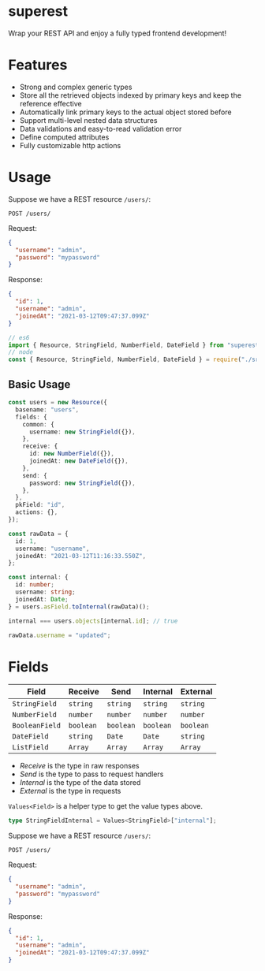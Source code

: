 # superest

Wrap your REST API and enjoy a fully typed frontend development!

# Features

- Strong and complex generic types
- Store all the retrieved objects indexed by primary keys and keep the reference effective
- Automatically link primary keys to the actual object stored before
- Support multi-level nested data structures
- Data validations and easy-to-read validation error
- Define computed attributes
- Fully customizable http actions

# Usage

Suppose we have a REST resource `/users/`:

```
POST /users/
```

Request:

```json
{
  "username": "admin",
  "password": "mypassword"
}
```

Response:

```json
{
  "id": 1,
  "username": "admin",
  "joinedAt": "2021-03-12T09:47:37.099Z"
}
```

```ts
// es6
import { Resource, StringField, NumberField, DateField } from "superest";
// node
const { Resource, StringField, NumberField, DateField } = require("./src");
```

## Basic Usage

```ts
const users = new Resource({
  basename: "users",
  fields: {
    common: {
      username: new StringField({}),
    },
    receive: {
      id: new NumberField({}),
      joinedAt: new DateField({}),
    },
    send: {
      password: new StringField({}),
    },
  },
  pkField: "id",
  actions: {},
});
```

```ts
const rawData = {
  id: 1,
  username: "username",
  joinedAt: "2021-03-12T11:16:33.550Z",
};

const internal: {
  id: number;
  username: string;
  joinedAt: Date;
} = users.asField.toInternal(rawData)();

internal === users.objects[internal.id]; // true

rawData.username = "updated";

```

<!-- ```ts
type InternalData = {
  id: number;
  username: string;
  joinedAt: Date;
};

// process the raw data to internal data
const data: InternalData = users.asField.toInternal({
  id: 1,
  username: "admin",
  joinedAt: "2021-03-12T09:47:37.099Z",
})();

// data will be stored
users.objects[data.id] === data; // true

const updatedData: InternalData = users.asField.toInternal({
  id: 1,
  username: "updated username",
  joinedAt: "2021-03-12T09:47:37.099Z",
});

// the object reference will not change
updatedData === data; // true

const requestData = users.asField.toExternal({
  username: "new username",
  password: "a password",
});
``` -->

<!-- ## Options

```ts
import { Resource } from "superest";

new Resource({
  /**
   * For url generating in `.getURL()`.
   */
  basename: "",
  /**
   * For data storage, usually `{}`.
   */
  objects: {},
  /**
   * Describe the data structure.
   *
   * A field should only belong to one of the following categories.
   */
  fields: {
    /**Fields appear both in responses and requests. */
    common: {},
    /**Fields only appear in responses. */
    receive: {},
    /**Fields only appear in requests. */
    send: {},
  },
  /**
   * Specify the primary key field which is a key of `fields.common` or
   * `fields.receive`.
   */
  pkField: "",
  /**
   * Self-written request handlers.
   */
  actions: {},
  /**
   * Computed attributes.
   */
  getters: {},
});
``` -->

# Fields

| Field          | Receive   | Send      | Internal  | External  |
| -------------- | --------- | --------- | --------- | --------- |
| `StringField`  | `string`  | `string`  | `string`  | `string`  |
| `NumberField`  | `number`  | `number`  | `number`  | `number`  |
| `BooleanField` | `boolean` | `boolean` | `boolean` | `boolean` |
| `DateField`    | `string`  | `Date`    | `Date`    | `string`  |
| `ListField`    | `Array`   | `Array`   | `Array`   | `Array`   |

- _Receive_ is the type in raw responses
- _Send_ is the type to pass to request handlers
- _Internal_ is the type of the data stored
- _External_ is the type in requests

`Values<Field>` is a helper type to get the value types above.

```ts
type StringFieldInternal = Values<StringField>["internal"];
```

Suppose we have a REST resource `/users/`:

```
POST /users/
```

Request:

```json
{
  "username": "admin",
  "password": "mypassword"
}
```

Response:

```json
{
  "id": 1,
  "username": "admin",
  "joinedAt": "2021-03-12T09:47:37.099Z"
}
```